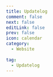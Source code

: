 ```yaml
---
title: Updatelog
comment: false
next: false
editLink: false
prev: false
icon: calendar
category:
  - Website
  
tag:
  - Updatelog
---
```


